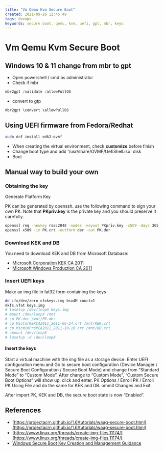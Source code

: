 ```yaml
---
title: "Vm Qemu Kvm Secure Boot"
created: 2021-09-26 12:45:49
tags: devops
keywords: secure boot, qemu, kvm, uefi, gpt, mbr, keys
---
```


# Vm Qemu Kvm Secure Boot

## Windows 10 & 11 change from **mbr** to **gpt**

- Open powershell / cmd as administrator
- Check if mbr

```powershell
mbr2gpt /validate /allowPullOS
```

- convert to gtp

```powershell
mbr2gpt \convert \allowPullOS
```

## Using UEFI firmware from Fedora/Redhat

```bash
sudo dnf install edk2-ovmf
```

- When creating the virtual environment, check **customize** before finish
- Change boot type and add '/usr/share/OVMF/UefiShell.iso` disk
- Boot

## Manual way to build your own

### Obtaining the key

Generate Platform Key

PK can be generated by openssh. use the following command to sign your own PK. Note that **PKpriv.key** is the private key and you should preserve it carefully.

```bash
openssl req -newkey rsa:2048 -nodes -keyout PKpriv.key -x509 -days 365 -out PK.crt
openssl x509 -in PK.crt -outform der -out PK.der
```

### Download KEK and DB

You need to download KEK and DB from Microsoft Database:

- [Microsoft Corporation KEK CA 2011](https://go.microsoft.com/fwlink/p/?linkid=321185)
- [Microsoft Windows Production CA 2011](https://go.microsoft.com/fwlink/?LinkId=321192)

### Insert UEFI keys

Make an img file in fat32 form containing the keys

```bash
dd if=/dev/zero of=keys.img bs=4M count=1
mkfs.vfat keys.img
# losetup /dev/loopX keys.img
# mount /dev/loopX /mnt
# cp PK.der /mnt/PK.der
# cp MicCorKEKCA2011_2011-06-24.crt /mnt/KEK.crt
# cp MicWinProPCA2011_2011-10-19.crt /mnt/DB.crt
# umount /dev/loopX
# losetup -d /dev/loopX
```

#### Insert the keys

Start a virtual machine with the img file as a storage device. Enter UEFI configuration menu and Go to secure boot configuration (Device Manager / Secure Boot Configuration / Secure Boot Mode) and change from “Standard Mode” to “Custom Mode”. After change to “Custom Mode”, “Custom Secure Boot Options” will show up, click and enter. PK Options / Enroll PK / Enroll PK Using File and do the same for KEK and DB. ommit Changes and Exit

After import PK, KEK and DB, the secure boot state is now “Enabled”.

## References

- [https://projectacrn.github.io/1.6/tutorials/waag-secure-boot.html](https://projectacrn.github.io/1.6/tutorials/waag-secure-boot.html)
- [https://www.linux.org/threads/create-img-files.11174/](https://www.linux.org/threads/create-img-files.11174/)
- [Windows Secure Boot Key Creation and Management Guidance](https://docs.microsoft.com/en-us/windows-hardware/manufacture/desktop/windows-secure-boot-key-creation-and-management-guidance)
